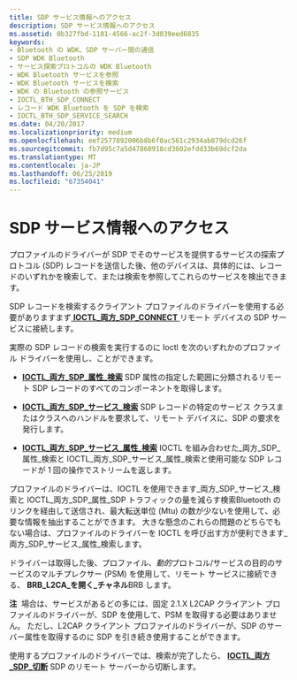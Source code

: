 ```yaml
---
title: SDP サービス情報へのアクセス
description: SDP サービス情報へのアクセス
ms.assetid: 0b327fbd-1101-4566-ac2f-3d039eed6835
keywords:
- Bluetooth の WDK、SDP サーバー間の通信
- SDP WDK Bluetooth
- サービス探索プロトコルの WDK Bluetooth
- WDK Bluetooth サービスを参照
- WDK Bluetooth サービスを検索
- WDK の Bluetooth の参照サービス
- IOCTL_BTH_SDP_CONNECT
- レコード WDK Bluetooth を SDP を検索
- IOCTL_BTH_SDP_SERVICE_SEARCH
ms.date: 04/20/2017
ms.localizationpriority: medium
ms.openlocfilehash: eef2577892006b8b6f0ac561c2934ab879dcd26f
ms.sourcegitcommit: fb7d95c7a5d47860918cd3602efdd33b69dcf2da
ms.translationtype: MT
ms.contentlocale: ja-JP
ms.lasthandoff: 06/25/2019
ms.locfileid: "67354041"
---
```

# <a name="accessing-sdp-service-information"></a>SDP サービス情報へのアクセス


プロファイルのドライバーが SDP でそのサービスを提供するサービスの探索プロトコル (SDP) レコードを送信した後、他のデバイスは、具体的には、レコードのいずれかを検索して、または検索を参照してこれらのサービスを検出できます。

SDP レコードを検索するクライアント プロファイルのドライバーを使用する必要がありますまず[ **IOCTL\_両方\_SDP\_CONNECT** ](https://docs.microsoft.com/windows-hardware/drivers/ddi/content/bthioctl/ni-bthioctl-ioctl_bth_sdp_connect)リモート デバイスの SDP サービスに接続します。

実際の SDP レコードの検索を実行するのに Ioctl を次のいずれかのプロファイル ドライバーを使用し、ことができます。

-   [**IOCTL\_両方\_SDP\_属性\_検索**](https://docs.microsoft.com/windows-hardware/drivers/ddi/content/bthioctl/ni-bthioctl-ioctl_bth_sdp_attribute_search) SDP 属性の指定した範囲に分類されるリモート SDP レコードのすべてのコンポーネントを取得します。

-   [**IOCTL\_両方\_SDP\_サービス\_検索**](https://docs.microsoft.com/windows-hardware/drivers/ddi/content/bthioctl/ni-bthioctl-ioctl_bth_sdp_service_search) SDP レコードの特定のサービス クラスまたはクラスへのハンドルを要求して、リモート デバイスに、SDP の要求を発行します。

-   [**IOCTL\_両方\_SDP\_サービス\_属性\_検索**](https://docs.microsoft.com/windows-hardware/drivers/ddi/content/bthioctl/ni-bthioctl-ioctl_bth_sdp_service_attribute_search) IOCTL を組み合わせた\_両方\_SDP\_属性\_検索と IOCTL\_両方\_SDP\_サービス\_属性\_検索と使用可能な SDP レコードが 1 回の操作でストリームを返します。

プロファイルのドライバーは、IOCTL を使用できます\_両方\_SDP\_サービス\_検索と IOCTL\_両方\_SDP\_属性\_SDP トラフィックの量を減らす検索Bluetooth のリンクを経由して送信され、最大転送単位 (Mtu) の数が少ないを使用して、必要な情報を抽出することができます。 大きな懸念のこれらの問題のどちらでもない場合は、プロファイルのドライバーを IOCTL を呼び出す方が便利できます\_両方\_SDP\_サービス\_属性\_検索します。

ドライバーは取得した後、プロファイル、*動的*プロトコル/サービスの目的のサービスのマルチプレクサー (PSM) を使用して、リモート サービスに接続できる、 **BRB\_L2CA\_を開く\_チャネル**BRB します。

**注**  場合は、サービスがあるどの多には、固定 2.1.X L2CAP クライアント プロファイルのドライバーが、SDP を使用して、PSM を取得する必要はありません。 ただし、L2CAP クライアント プロファイルのドライバーが、SDP のサーバー属性を取得するのに SDP を引き続き使用することができます。

 

使用するプロファイルのドライバーでは、検索が完了したら、 [ **IOCTL\_両方\_SDP\_切断**](https://docs.microsoft.com/windows-hardware/drivers/ddi/content/bthioctl/ni-bthioctl-ioctl_bth_sdp_disconnect) SDP のリモート サーバーから切断します。

 

 





